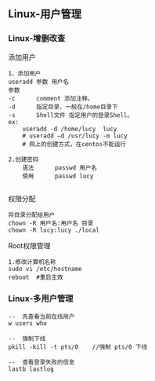 ## Linux-用户管理

### Linux-增删改查

添加用户

```mysql
1、添加用户
useradd 参数 用户名
参数
-c 		comment 添加注释。
-d 		指定目录，一般在/home目录下
-s 		Shell文件 指定用户的登录Shell。 
ex:
    useradd -d /home/lucy  lucy
    # useradd –d /usr/lucy -m lucy
    # 网上的创建方式，在centos不能运行
    
2.创建密码
    语法		passwd 用户名
    使用		passwd lucy
    
```

权限分配

```
将目录分配给用户
chown -R 用户名:用户名 目录
chown -R lucy:lucy ./local

```

Root权限管理

```
1.修改计算机名称
sudo vi /etc/hostname
reboot	#重启生效
```





### Linux-多用户管理

```JS
--	先查看当前在线用户
w users who

--	强制下线
pkill -kill -t pts/0	//强制 pts/0 下线

--  查看登录失败的信息
lastb lastlog
```

